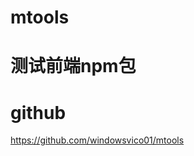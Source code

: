 <!--
 * @Author: your name
 * @Date: 2020-10-09 10:18:42
 * @LastEditTime: 2020-10-09 10:20:58
 * @LastEditors: Please set LastEditors
 * @Description: In User Settings Edit
 * @FilePath: /mtools/README.md
-->
# mtools
# 测试前端npm包
# github
https://github.com/windowsvico01/mtools